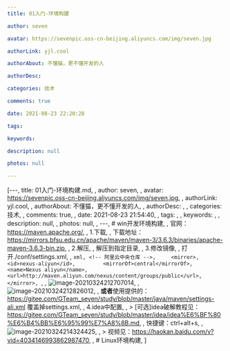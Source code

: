 ```yaml
---
title: 01入门-环境构建

author: seven

avatar: https://sevenpic.oss-cn-beijing.aliyuncs.com/img/seven.jpg

authorLink: yjl.cool

authorAbout: 不懂猫，更不懂开发的人

authorDesc: 

categories: 技术

comments: true

date: 2021-08-23 22:20:28

tags: 

keywords: 

description: null

photos: null

---
```

[---, title: 01入门-环境构建.md, , author: seven, , avatar: https://sevenpic.oss-cn-beijing.aliyuncs.com/img/seven.jpg, , authorLink: yjl.cool, , authorAbout: 不懂猫，更不懂开发的人, , authorDesc: , , categories: 技术, , comments: true, , date: 2021-08-23 21:54:40, , tags: , , keywords: , , description: null, , photos: null, , ---, # win开发环境构建, , 官网：https://maven.apache.org/, , 1.下载, , 下载地址：https://mirrors.bfsu.edu.cn/apache/maven/maven-3/3.6.3/binaries/apache-maven-3.6.3-bin.zip, , 2.解压, , 解压到指定目录, , 3.修改镜像, , 打开./conf/settings.xml, , ```xml, <!-- 阿里云中央仓库 -->,     <mirror>,         <id>nexus-aliyun</id>,         <mirrorOf>central</mirrorOf>,         <name>Nexus aliyun</name>,         <url>http://maven.aliyun.com/nexus/content/groups/public</url>,     </mirror>, ```, , ![image-20210324212707014](https://sevenpic.oss-cn-beijing.aliyuncs.com/img/image-20210324212707014.png), , ![image-20210324212826012](https://sevenpic.oss-cn-beijing.aliyuncs.com/img/image-20210324212826012.png), , **或者**使用提供的：https://gitee.com/GTeam_seven/study/blob/master/java/maven/settings-ali.xml 覆盖掉settings.xml, , 4.idea中配置, , > [可选]idea破解教程见：https://gitee.com/GTeam_seven/study/blob/master/idea/idea%E6%BF%80%E6%B4%BB%E6%95%99%E7%A8%8B.md, , 快捷键：ctrl+alt+s, , ![image-20210324214324425](https://sevenpic.oss-cn-beijing.aliyuncs.com/img/image-20210324214324425.png), , > 视频见：https://haokan.baidu.com/v?vid=4034146993862987470, , # Linux环境构建, ]
